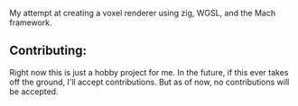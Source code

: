 My attempt at creating a voxel renderer using zig, WGSL, and the Mach framework. 

## Contributing:
Right now this is just a hobby project for me. In the future, if this ever takes off the ground, I'll accept contributions. But as of now, no contributions will be accepted.
